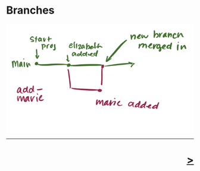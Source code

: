 # Branches

![one-branch](./one-branch.png)

---

<h1 style='text-align: right;'> <a href="./9.md">></a> </h1>
